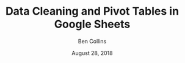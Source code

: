 ---
date: August 28, 2018
title: Data Cleaning and Pivot Tables in Google Sheets
author: Ben Collins
link: https://courses.benlcollins.com/p/data-cleaning-pivot-tables
description: Transform messy data into robust, usable datasets and gain crucial insights by mastering Google Sheets' most powerful tool, Pivot Tables. If you'd like to receive a location-based discount for this course, please email Ben. 
image: "data-cleaning-pivot-tables.png"
tags:
- courses
- data-science
- excel
- google-sheets

# ================================
# ARTICLE TAGS AVAILABLE
# ================================
# - animation
# - code
# - contribution
# - design-tokens
# - figma
# - leadership
# - patterns
# - process
# - sketch
# ================================
---
